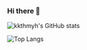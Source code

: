 ### Hi there 👋

<!--
**kkthmyh/kkthmyh** is a ✨ _special_ ✨ repository because its `README.md` (this file) appears on your GitHub profile.

Here are some ideas to get you started:

- 🔭 I’m currently working on ...
- 🌱 I’m currently learning ...
- 👯 I’m looking to collaborate on ...
- 🤔 I’m looking for help with ...
- 💬 Ask me about ...
- 📫 How to reach me: ...
- 😄 Pronouns: ...
- ⚡ Fun fact: ...
-->

![kkthmyh's GitHub stats](https://github-readme-stats.vercel.app/api?username=kkthmyh&count_private=true&show_icons=true&theme=tokyonight)


![Top Langs](https://github-readme-stats.vercel.app/api/top-langs/?username=kkthmyh&count_private=true&show_icons=true&theme=tokyonight)

